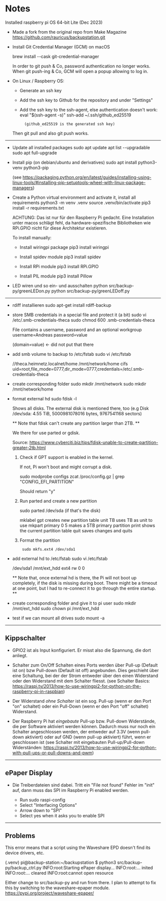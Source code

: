 Notes
=====

Installed raspberry pi OS 64-bit Lite (Dec 2023)

- Made a fork from the original repo from Make Magazine
	https://github.com/rauricus/backupstation.git

- Install Git Credential Manager (GCM) on macOS
	
	brew install --cask git-credential-manager

	In order to git push & Co, password authentication no longer works.
	When git push-ing & Co, GCM will open a popup allowing to log in.

- On Linux / Raspberry OS:
	- Generate an ssh key
	- Add the ssh key to Github for the repository and under "Settings"
	- Add the ssh key to the ssh-agent, else authentication doesn't work:
			eval "$(ssh-agent -s)"
			ssh-add ~/.ssh/github_ed25519

			(github_ed25519 is the generated ssh key)

			
	Then git pull and also git push works.

---

- Update all installed packages
	sudo apt update
	apt list --upgradable
	sudo apt full-upgrade

- Install pip
	(on debian/ubuntu and derivatives)
	sudo apt install python3-venv python3-pip

	(see https://packaging.python.org/en/latest/guides/installing-using-linux-tools/#installing-pip-setuptools-wheel-with-linux-package-managers)


- Create a Python virtual environment and activate it, install all requirements
	python3 -m venv .venv
	source .venv/bin/activate
	pip3 install -r requirements.txt


	ACHTUNG: Das ist nur für den Raspberry Pi gedacht. Eine Installation unter macos schlägt fehl, da hardware-spezifische Bibliotheken wie RPi.GPIO nicht für diese Architektur existieren.

	To install manually:

	- Install wiringpi package
		pip3 install wiringpi

	- Install spidev module
		pip3 install spidev

	- Install RPi module
		pip3 install RPi.GPIO

	- Install PIL module
		pip3 install Pillow

- LED wiren und so ein- und ausschalten
	python src/backup-py/greenLEDon.py 
	python src/backup-py/greenLEDoff.py 

---

- rdiff installieren
	sudo apt-get install rdiff-backup

- store SMB credentials in a special file and protect it (a bit)
	sudo vi /etc/.smb-credentials-theca
	sudo chmod 600 .smb-credentials-theca

  File contains a username, password and an optional workgroup
	username=Andreas
	password=value

	(domain=value) <- did not put that there

- add smb volume to backup to /etc/fstab
	sudo vi /etc/fstab
	
	//theca.heimnetz.localnet/home	/mnt/network/home	cifs	uid=root,file_mode=0777,dir_mode=0777,credentials=/etc/.smb-credentials-theca

- create corresponding folder
	sudo mkdir /mnt/network
	sudo mkdir /mnt/network/home

- format external hd
	sudo fdisk -l

	Shows all disks. The external disk is mentioned there, too (e.g
	Disk /dev/sda: 4.55 TiB, 5000981078016 bytes, 9767541168 sectors)

  ** Note that fdisk can't create any partition larger than 2TB. **

  We there for use parted or gdisk.

  Source: https://www.cyberciti.biz/tips/fdisk-unable-to-create-partition-greater-2tb.html

  1. Check if GPT support is enabled in the kernel. 

  	 If not, Pi won't boot and might corrupt a disk.

  	 sudo modprobe configs
  	 zcat /proc/config.gz | grep "CONFIG_EFI_PARTITION"

  	 Should return "y"

  2. Run parted and create a new partition

  	 sudo parted /dev/sda (if that's the disk)

  	 	mklabel gpt
  	 		creates new partition table
  	 	unit TB
  	 		uses TB as unit to use
  	 	mkpart primary 0 5
  	 		makes a 5TB primary partition
	 		print
	 			shows the current partition table
 			quit
 				saves changes and quits

 	3. Format the partition

 			sudo mkfs.ext4 /dev/sda1

- add external hd to /etc/fstab
	sudo vi /etc/fstab

	/dev/sda1	/mnt/ext_hdd	ext4	rw	0	0

	** Note that, once external hd is there, the Pi will not boot up completely,
	   if the disk is missing during boot. There might be a timeout at one point,
	   but I had to re-connect it to go through the entire startup. **

- create corresponding folder and give it to pi user
	sudo mkdir /mnt/ext_hdd
	sudo chown pi /mnt/ext_hdd

- test if we can mount all drives
	sudo mount -a


---

Kippschalter
------------

- GPIO2 ist als Input konfiguriert. Er misst also die Spannung, die dort anliegt.

- Schalter zum On/Off Schalten eines Ports werden über Pull-up (Default ist on) bzw Pull-down (Default ist off) angebunden. Dies geschieht über eine Schaltung, bei der der Strom entweder über den einen Widerstand oder den Widerstand mit dem Schalter fliesst.
  (see Schalter Basics: https://raspi.tv/2013/how-to-use-wiringpi2-for-python-on-the-raspberry-pi-in-raspbian)

- Der Widerstand _ohne Schalter_ ist ein sog. Pull-up (wenn er den Port "on" schaltet) oder ein Pull-Down (wenn er den Port "off" schaltet) Widerstand.

- Der Raspberry Pi hat _eingebaute_ Pull-up bzw. Pull-down Widerstände, die per Software aktiviert werden können.
  Dadurch muss nur noch ein Schalter angeschlossen werden, der entweder auf 3.3V (wenn pull-down aktiviert) oder auf GND (wenn pull-up aktiviert) führt, wenn er geschlossen ist
  (see Schalter mit eingebauten Pull-up/Pull-down Widerständen: https://raspi.tv/2013/how-to-use-wiringpi2-for-python-with-pull-ups-or-pull-downs-and-pwm)

---

ePaper Display
--------------

- Die Treiberdateien sind dabei. Tritt ein "File not found" Fehler im "init" auf, dann muss das SPI im Raspberry Pi enabled werden.

	- Run sudo raspi-config
	- Select "Interfacing Options"
	- Arrow down to "SPI"
	- Select yes when it asks you to enable SPI
  
 ---

Problems
--------

This error means that a script using the Waveshare EPD doesn't find its device drivers, etc.

(.venv) pi@backup-station:~/backupstation $ python3 src/backup-py/backup_ctrl.py 
INFO:root:Starting ePaper display...
INFO:root:... inited
INFO:root:... cleared
INFO:root:cannot open resource

Either change to src/backup-py and run from there. 
I plan to attempt to fix this by switching to the waveshare-epaper module.
	https://pypi.org/project/waveshare-epaper/

